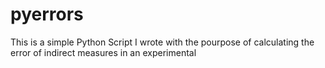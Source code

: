 # pyerrors

This is a simple Python Script I wrote with the pourpose of calculating the error of indirect measures in an experimental 
